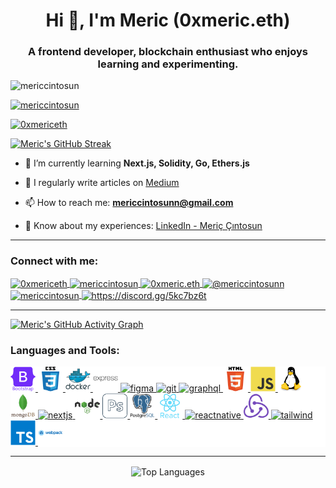 <h1 align="center">Hi 👋, I'm Meric (0xmeric.eth)</h1>
<h3 align="center">A frontend developer, blockchain enthusiast who enjoys learning and experimenting.</h3>

<p align="left">
  <img src="https://komarev.com/ghpvc/?username=mericcintosun&label=Profile%20views&color=0e75b6&style=flat" alt="mericcintosun" />
</p>

<p align="left">
  <a href="https://github.com/ryo-ma/github-profile-trophy">
    <img src="https://github-profile-trophy.vercel.app/?username=mericcintosun&theme=onedark&row=1&column=6" alt="mericcintosun" />
  </a>
</p>

<p align="left">
  <a href="https://twitter.com/0xmericeth" target="blank">
    <img src="https://img.shields.io/twitter/follow/0xmericeth?logo=twitter&style=for-the-badge" alt="0xmericeth" />
  </a>
</p>

[![Meric's GitHub Streak](https://streak-stats.demolab.com/?user=mericcintosun&theme=react&border=61dafb&stroke=61dafb&fire=ff6e96)](https://git.io/streak-stats)



- 🌱 I’m currently learning **Next.js, Solidity, Go, Ethers.js**

- 📝 I regularly write articles on [Medium](https://medium.com/@mericcintosunn)

- 📫 How to reach me: **mericcintosunn@gmail.com**

- 📄 Know about my experiences: [LinkedIn - Meriç Çıntosun](https://www.linkedin.com/in/meric-cintosun/)


---

<h3 align="left">Connect with me:</h3>
<p align="left">
  <a href="https://twitter.com/0xmericeth" target="blank">
    <img align="center" src="https://raw.githubusercontent.com/rahuldkjain/github-profile-readme-generator/master/src/images/icons/Social/twitter.svg" alt="0xmericeth" height="30" width="40" />
  </a>
  <a href="https://linkedin.com/in/mericcintosun" target="blank">
    <img align="center" src="https://raw.githubusercontent.com/rahuldkjain/github-profile-readme-generator/master/src/images/icons/Social/linked-in-alt.svg" alt="mericcintosun" height="30" width="40" />
  </a>
  <a href="https://instagram.com/0xmeric.eth" target="blank">
    <img align="center" src="https://raw.githubusercontent.com/rahuldkjain/github-profile-readme-generator/master/src/images/icons/Social/instagram.svg" alt="0xmeric.eth" height="30" width="40" />
  </a>
  <a href="https://medium.com/@mericcintosunn" target="blank">
    <img align="center" src="https://raw.githubusercontent.com/rahuldkjain/github-profile-readme-generator/master/src/images/icons/Social/medium.svg" alt="@mericcintosunn" height="30" width="40" />
  </a>
  <a href="https://www.youtube.com/c/mericcintosun" target="blank">
    <img align="center" src="https://raw.githubusercontent.com/rahuldkjain/github-profile-readme-generator/master/src/images/icons/Social/youtube.svg" alt="mericcintosun" height="30" width="40" />
  </a>
  <a href="https://discord.gg/https://discord.gg/5kc7bz6t" target="blank">
    <img align="center" src="https://raw.githubusercontent.com/rahuldkjain/github-profile-readme-generator/master/src/images/icons/Social/discord.svg" alt="https://discord.gg/5kc7bz6t" height="30" width="40" />
  </a>
</p>

---

[![Meric's GitHub Activity Graph](https://github-readme-activity-graph.vercel.app/graph?username=mericcintosun&theme=react-dark)](https://github.com/ashutosh00710/github-readme-activity-graph)


<h3 align="left">Languages and Tools:</h3>
<div style = "background:white;">
  <p align="left">
  <a href="https://getbootstrap.com" target="_blank" rel="noreferrer">
    <img src="https://raw.githubusercontent.com/devicons/devicon/master/icons/bootstrap/bootstrap-plain-wordmark.svg" alt="bootstrap" width="40" height="40" style="background-color: white;" />
  </a>
  <a href="https://www.w3schools.com/css/" target="_blank" rel="noreferrer">
    <img src="https://raw.githubusercontent.com/devicons/devicon/master/icons/css3/css3-original-wordmark.svg" alt="css3" width="40" height="40" />
  </a>
  <a href="https://www.docker.com/" target="_blank" rel="noreferrer">
    <img src="https://raw.githubusercontent.com/devicons/devicon/master/icons/docker/docker-original-wordmark.svg" alt="docker" width="40" height="40" style="background-color: white;" />
  </a>
  <a href="https://expressjs.com" target="_blank" rel="noreferrer">
    <img src="https://raw.githubusercontent.com/devicons/devicon/master/icons/express/express-original-wordmark.svg" alt="express" width="40" height="40" style="background-color: white;" />
  </a>
  <a href="https://www.figma.com/" target="_blank" rel="noreferrer">
    <img src="https://www.vectorlogo.zone/logos/figma/figma-icon.svg" alt="figma" width="40" height="40" style="background-color: white;" />
  </a>
  <a href="https://git-scm.com/" target="_blank" rel="noreferrer">
    <img src="https://www.vectorlogo.zone/logos/git-scm/git-scm-icon.svg" alt="git" width="40" height="40" />
  </a>
  <a href="https://graphql.org" target="_blank" rel="noreferrer">
    <img src="https://www.vectorlogo.zone/logos/graphql/graphql-icon.svg" alt="graphql" width="40" height="40" style="background-color: white;" />
  </a>
  <a href="https://www.w3.org/html/" target="_blank" rel="noreferrer">
    <img src="https://raw.githubusercontent.com/devicons/devicon/master/icons/html5/html5-original-wordmark.svg" alt="html5" width="40" height="40" />
  </a>
  <a href="https://developer.mozilla.org/en-US/docs/Web/JavaScript" target="_blank" rel="noreferrer">
    <img src="https://raw.githubusercontent.com/devicons/devicon/master/icons/javascript/javascript-original.svg" alt="javascript" width="40" height="40" />
  </a>
  <a href="https://www.linux.org/" target="_blank" rel="noreferrer">
    <img src="https://raw.githubusercontent.com/devicons/devicon/master/icons/linux/linux-original.svg" alt="linux" width="40" height="40" style="background-color: white;" />
  </a>
  <a href="https://www.mongodb.com/" target="_blank" rel="noreferrer">
    <img src="https://raw.githubusercontent.com/devicons/devicon/master/icons/mongodb/mongodb-original-wordmark.svg" alt="mongodb" width="40" height="40" />
  </a>
  <a href="https://nextjs.org/" target="_blank" rel="noreferrer">
    <img src="https://cdn.worldvectorlogo.com/logos/nextjs-2.svg" alt="nextjs" width="40" height="40" style="background-color: white;" />
  </a>
  <a href="https://nodejs.org" target="_blank" rel="noreferrer">
    <img src="https://raw.githubusercontent.com/devicons/devicon/master/icons/nodejs/nodejs-original-wordmark.svg" alt="nodejs" width="40" height="40" />
  </a>
  <a href="https://www.photoshop.com/en" target="_blank" rel="noreferrer">
    <img src="https://raw.githubusercontent.com/devicons/devicon/master/icons/photoshop/photoshop-line.svg" alt="photoshop" width="40" height="40" style="background-color: white;" />
  </a>
  <a href="https://www.postgresql.org" target="_blank" rel="noreferrer">
    <img src="https://raw.githubusercontent.com/devicons/devicon/master/icons/postgresql/postgresql-original-wordmark.svg" alt="postgresql" width="40" height="40" />
  </a>
  <a href="https://reactjs.org/" target="_blank" rel="noreferrer">
    <img src="https://raw.githubusercontent.com/devicons/devicon/master/icons/react/react-original-wordmark.svg" alt="react" width="40" height="40" />
  </a>
  <a href="https://reactnative.dev/" target="_blank" rel="noreferrer">
    <img src="https://reactnative.dev/img/header_logo.svg" alt="reactnative" width="40" height="40" />
  </a>
  <a href="https://redux.js.org" target="_blank" rel="noreferrer">
    <img src="https://raw.githubusercontent.com/devicons/devicon/master/icons/redux/redux-original.svg" alt="redux" width="40" height="40" />
  </a>
  <a href="https://tailwindcss.com/" target="_blank" rel="noreferrer">
    <img src="https://www.vectorlogo.zone/logos/tailwindcss/tailwindcss-icon.svg" alt="tailwind" width="40" height="40" />
  </a>
  <a href="https://www.typescriptlang.org/" target="_blank" rel="noreferrer">
    <img src="https://raw.githubusercontent.com/devicons/devicon/master/icons/typescript/typescript-original.svg" alt="typescript" width="40" height="40" />
  </a>
  <a href="https://webpack.js.org" target="_blank" rel="noreferrer">
    <img src="https://raw.githubusercontent.com/devicons/devicon/d00d0969292a6569d45b06d3f350f463a0107b0d/icons/webpack/webpack-original-wordmark.svg" alt="webpack" width="40" height="40" style="background-color: white;" />
  </a>
</p>
</div>


---

<p align="center">
  <img align="center" src="https://github-readme-stats.vercel.app/api/top-langs?username=mericcintosun&show_icons=true&locale=en&layout=compact&theme=react&title_color=61dafb&icon_color=61dafb&text_color=ffffff&bg_color=0d1117" alt="Top Languages" />
</p>

<p align="center">
  <img align="center" src="https://github-readme-stats.vercel.app/api?username=mericcintosun&show_icons=true&locale=en&theme=react&title_color=61dafb&icon_color=61dafb&text_color=ffffff&



